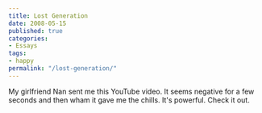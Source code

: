 ```yaml
---
title: Lost Generation
date: 2008-05-15
published: true
categories:
- Essays
tags:
- happy
permalink: "/lost-generation/"
---
```

My girlfriend Nan sent me this YouTube video. It seems negative for a few seconds and then wham it gave me the chills. It's powerful. Check it out.

<object width="425" height="355" classid="clsid:d27cdb6e-ae6d-11cf-96b8-444553540000" codebase="http://download.macromedia.com/pub/shockwave/cabs/flash/swflash.cab#version=6,0,40,0"><param name="wmode" value="transparent" /><param name="src" value="http://www.youtube.com/v/42E2fAWM6rA&amp;hl=en" /><embed type="application/x-shockwave-flash" width="425" height="355" src="http://www.youtube.com/v/42E2fAWM6rA&amp;hl=en" wmode="transparent" /></object></p>
